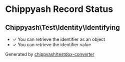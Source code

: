 # Chippyash Record Status

## Chippyash\Test\Identity\Identifying

*  ✓ You can retrieve the identifier as an object
*  ✓ You can retrieve the identifier value


Generated by [chippyash/testdox-converter](https://github.com/chippyash/Testdox-Converter)